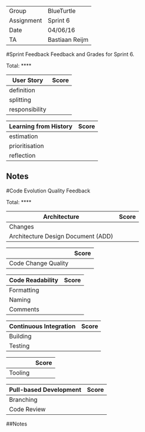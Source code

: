 |      |            |
|------|------------|
|Group | BlueTurtle |
|Assignment|Sprint 6|
|Date|04/06/16|
|TA|Bastiaan Reijm|

#Sprint Feedback
Feedback and Grades for Sprint 6.

Total: ****

| User Story | Score |
|------------|-------|
| definition |      |
| splitting  |      |
| responsibility |   |

| Learning from History | Score |
|-----------------------|-------|
| estimation            |      |
| prioritisation        |      |
| reflection            |     |

## Notes

#Code Evolution Quality Feedback

Total: ****

| Architecture                       | Score |
|------------------------------------|-------|
| Changes                            |      |
| Architecture Design Document (ADD) |      |

|                     | Score |
|---------------------|-------|
| Code Change Quality |       |

| Code Readability | Score |
|------------------|-------|
| Formatting       |      |
| Naming           |      |
| Comments         |      |

| Continuous Integration | Score |
|------------------------|-------|
| Building               |     |
| Testing                |     |

|         | Score |
|---------|-------|
| Tooling |     |

| Pull-based Development | Score |
|------------------------|-------|
| Branching              |     |
| Code Review            |     |

##Notes
